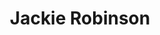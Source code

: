 ---
pid: llp114
title: Jackie Robinson
location_transcription: In front of the Philadelphia Sports Complex
coordinates: "[-75.173537145586, 39.906082190655]"
zipcode: '19128'
gen_neighborhood: Northwest Philadelphia
neighborhood: Roxborough
outside_phl: 
age: '11'
age_range: 6-13
instagram: 
image_file_name: llp_114.jpg
proposal_transcription: |-
  '-42 in front of him
  -In his batting stance
  -Should look realistic (not a stick figure)
topic: African Americans,Person,History,Sports
topic_summary: 0, 0, 0, 0
type: Sculpture Statue
keywords_other: Jackie Robinson, 42
credit: Frankie
image_labels: |-
  -Lincoln Financial Field
  -Citizens Bank Park
  -Wells Fargo Center
  -Jackie 42
twitter: 
facebook: 
permalink: "/monuments/llp114/"
layout: item-page
---